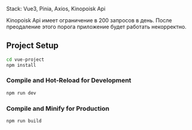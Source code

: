 Stack: Vue3, Pinia, Axios, Kinopoisk Api

Kinopoisk Api имеет ограничение в 200 запросов в день. После преодаление этого порога приложение будет работать некорректно.

## Project Setup

```sh
cd vue-project
npm install
```

### Compile and Hot-Reload for Development

```sh
npm run dev
```

### Compile and Minify for Production

```sh
npm run build
```
